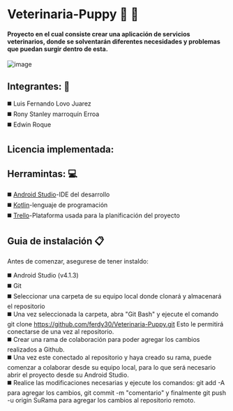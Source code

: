 # Veterinaria-Puppy :dog: :paw_prints:
#### Proyecto en el cual consiste crear una aplicación de servicios veterinarios, donde se solventarán diferentes necesidades y problemas que puedan surgir dentro de esta. 

![image](https://1.bp.blogspot.com/-9MrUMjqe6oY/T1dQh8URcLI/AAAAAAAAAAg/lv0A8aA402E/s1600/gif-animado.gif56303-fba879d3-debe-4490-ab8b-25d889edfd7e.png) 

## Integrantes: :busts_in_silhouette:
:black_medium_square: Luis Fernando Lovo Juarez <br>
:black_medium_square: Rony Stanley marroquín Erroa <br>
:black_medium_square: Edwin Roque <br>

## Licencia implementada:

## Herramintas: :computer:
:black_medium_square: [Android Studio](https://developer.android.com/studio?hl=es-419&gclid=Cj0KCQjwppSEBhCGARIsANIs4p4EyyCZX7TunXEly893f1rdPBxQZQxE0e-v119AxRyg1cffFvvUY2EaAjJsEALw_wcB&gclsrc=aw.ds)-IDE del desarrollo <br>
:black_medium_square: [Kotlin](https://kotlinlang.org/s)-lenguaje de programación <br>
:black_medium_square: [Trello](https://trello.com/b/53TFhoLV/veterinaria)-Plataforma usada para la planificación del proyecto

## Guia de instalación :clipboard:
Antes de comenzar, asegurese de tener instaldo:<br>

:black_medium_square: Android Studio (v4.1.3)<br>
:black_medium_square: Git<br>
:black_medium_square: Seleccionar una carpeta de su equipo local donde clonará y almacenará el repositorio<br>
:black_medium_square: Una vez seleccionada la carpeta, abra "Git Bash" y ejecute el comando git clone https://github.com/ferdy30/Veterinaria-Puppy.git Esto le permitirá conectarse de una vez al repositorio.<br>
:black_medium_square: Crear una rama de colaboración para poder agregar los cambios realizados a Github.<br>
:black_medium_square: Una vez este conectado al repositorio y haya creado su rama, puede comenzar a colaborar desde su equipo local, para lo que será necesario abrir el proyecto desde su Android Studio.<br>
:black_medium_square: Realice las modificaciones necesarias y ejecute los comandos: git add -A para agregar los cambios, git commit -m "comentario" y finalmente git push -u origin SuRama para agregar los cambios al repositorio remoto.
